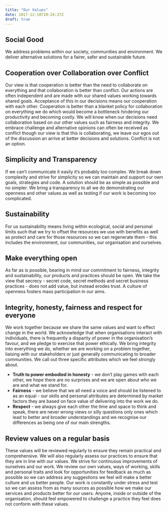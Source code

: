 ```yaml
---
title: "Our Values"
date: 2017-12-18T10:24:37Z
draft: true
---
```

## Social Good
We address problems within our society, communities and environment. We deliver alternative solutions for a fairer, safer and sustainable future.

## Cooperation over Collaboration over Conflict
Our view is that cooperation is better than the need to collaborate on everything and that collaboration is better than conflict.  Our actions are often independent and are made with our shared values working towards shared goals. Acceptance of this in our decisions means our cooperation with each other. Cooperation is better than a blanket policy for collaboration on everything we do which would become a bottleneck hindering our productivity and becoming costly.  We will know when our decisions need collaboration based on our other values such as fairness and integrity.  We embrace challenge and alternative opinions can often be received as conflict though our view is that this is collaborating, we leave our egos out of the discussion an arrive at better decisions and solutions. Conflict is not an option.

## Simplicity and Transparency
If we can’t communicate it easily it’s probably too complex.  We break down complexity and strive for simplicity so we can maintain and support our own goals, strategies and code.  A solution should be as simple as possible and no simpler.  We bring a transparency to all we do demonstrating our openness and other values as well as testing if our work is becoming too complicated.

## Sustainability
For us sustainability means living within ecological, social and personal limits such that we try to offset the resources we use with benefits as well as protect and care for those resources so we can regenerate them - this includes the environment, our communities, our organisation and ourselves.

## Make everything open
As far as is possible, bearing in mind our commitment to fairness, integrity and sustainability, our products and practices should be open. We take the view that secrecy - secret code, secret methods and secret business practices - does not add value, but instead erodes trust. A culture of openness fosters mass participation in our aims.

## Integrity, honesty, fairness and respect for everyone
We work together because we share the same values and want to effect change in the world. We acknowledge that when organisations interact with individuals, there is frequently a disparity of power in the organisation’s favour, and we pledge to exercise that power ethically.  We bring integrity into everything we do, whether we are working on a problem together, liaising with our stakeholders or just generally communicating to broader communities.  We call out three specific attributes which we feel strongly about.

* **Truth to power embodied in honesty** - we don’t play games with each other, we hope there are no surprises and we are open about who we are and what we stand for.  
* **Fairness** - we believe that we all need a voice and should be listened to as an equal - our skills and personal attributes are determined by market factors they are based on face value of delivering into the work we do.  
* **Respect** - we always give each other the time and space to think and speak, there are never wrong views or silly questions only ones which lead to better and broader understandings and we recognise our differences as being one of our main strengths.

## Review values on a regular basis
These values will be reviewed regularly to ensure they remain practical and comprehensive. We will also regularly assess our practices to ensure that they are in line with our values. We strive for continuous improvements of ourselves and our work.  We review our own values, ways of working, skills and personal traits and look for opportunities for feedback as much as possible so we can address any suggestions we feel will make a better culture and us better people.  Our work is constantly under stress and test so we can assess from as many sources as possible how we make our services and products better for our users. Anyone, inside or outside of the organisation, should feel empowered to challenge a practice they feel does not conform with these values.

